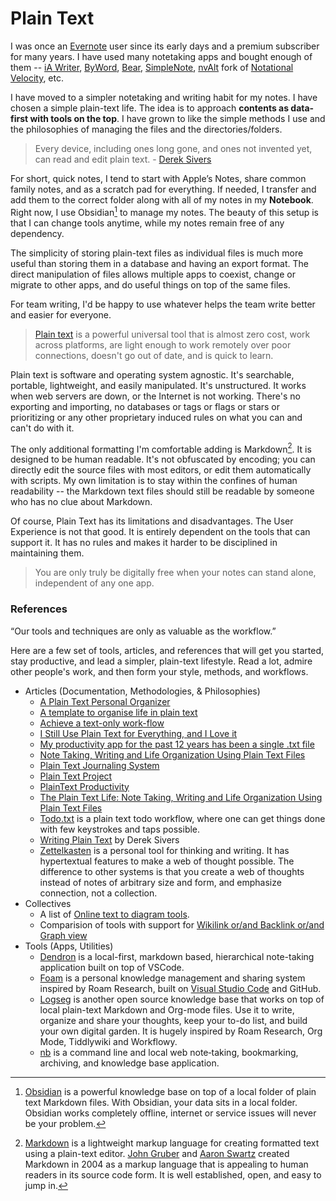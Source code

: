 # Plain Text

I was once an [Evernote](https://evernote.com) user since its early days and a premium subscriber for many years. I have used many notetaking apps and bought enough of them -- [iA Writer](https://ia.net/writer), [ByWord](https://bywordapp.com), [Bear](https://bear.app), [SimpleNote](https://simplenote.com), [nvAlt](https://brettterpstra.com/projects/nvalt/) fork of [Notational Velocity](https://notational.net/), etc.

I have moved to a simpler notetaking and writing habit for my notes. I have chosen a simple plain-text life. The idea is to approach __contents as data-first with tools on the top__. I have grown to like the simple methods I use and the philosophies of managing the files and the directories/folders.

> Every device, including ones long gone, and ones not invented yet, can read and edit plain text. - [Derek Sivers](https://sive.rs/plaintext)

For short, quick notes, I tend to start with Apple’s Notes, share common family notes,  and as a scratch pad for everything. If needed, I transfer and add them to the correct folder along with all of my notes in my __Notebook__. Right now, I use Obsidian[^Obsidian] to manage my notes. The beauty of this setup is that I can change tools anytime, while my notes remain free of any dependency.

The simplicity of storing plain-text files as individual files is much more useful than storing them in a database and having an export format. The direct manipulation of files allows multiple apps to coexist, change or migrate to other apps, and do useful things on top of the same files.

For team writing, I'd be happy to use whatever helps the team write better and easier for everyone.

> [Plain text](https://en.wikipedia.org/wiki/Plain_text) is a powerful universal tool that is almost zero cost, work across platforms, are light enough to work remotely over poor connections, doesn't go out of date, and is quick to learn.

Plain text is software and operating system agnostic. It's searchable, portable, lightweight, and easily manipulated. It's unstructured. It works when web servers are down, or the Internet is not working. There's no exporting and importing, no databases or tags or flags or stars or prioritizing or any other proprietary induced rules on what you can and can't do with it.

The only additional formatting I'm comfortable adding is Markdown[^Markdown]. It is designed to be human readable. It's not obfuscated by encoding; you can directly edit the source files with most editors, or edit them automatically with scripts. My own limitation is to stay within the confines of human readability -- the Markdown text files should still be readable by someone who has no clue about Markdown.

Of course, Plain Text has its limitations and disadvantages. The User Experience is not that good. It is entirely dependent on the tools that can support it. It has no rules and makes it harder to be disciplined in maintaining them.

> You are only truly be digitally free when your notes can stand alone, independent of any one app.

### References

“Our tools and techniques are only as valuable as the workflow.”

Here are a few set of tools, articles, and references that will get you started, stay productive, and lead a simpler, plain-text lifestyle. Read a lot, admire other people's work, and then form your style, methods, and workflows.

- Articles (Documentation, Methodologies, & Philosophies)
	- [A Plain Text Personal Organizer](https://danlucraft.com/blog/2008/04/plain-text-organizer/)
	- [A template to organise life in plain text](https://github.com/jukil/plain-text-life)
	- [Achieve a text-only work-flow](http://donlelek.github.io/2015-03-09-text-only-workflow/)
	- [I Still Use Plain Text for Everything, and I Love it](https://lifehacker.com/i-still-use-plain-text-for-everything-and-i-love-it-1758380840)
	- [My productivity app for the past 12 years has been a single .txt file](https://jeffhuang.com/productivity_text_file/)
	- [Note Taking, Writing and Life Organization Using Plain Text Files](http://www.markwk.com/plain-text-life.html)
	- [Plain Text Journaling System](https://georgecoghill.wordpress.com/plain-text/)
	- [Plain Text Project](https://plaintextproject.online/)
	- [PlainText Productivity](http://plaintext-productivity.net)
	- [The Plain Text Life: Note Taking, Writing and Life Organization Using Plain Text Files](http://www.markwk.com/plain-text-life.html)
	- [Todo.txt](http://todotxt.org/) is a plain text todo workflow, where one can get things done with few keystrokes and taps possible.
	- [Writing Plain Text](https://sive.rs/plaintext) by Derek Sivers
	- [Zettelkasten](https://zettelkasten.de/introduction/) is a personal tool for thinking and writing. It has hypertextual features to make a web of thought possible. The difference to other systems is that you create a web of thoughts instead of notes of arbitrary size and form, and emphasize connection, not a collection.
- Collectives
	- A list of [Online text to diagram tools](https://xosh.org/text-to-diagram/).
	- Comparision of tools with support for [Wikilink or/and Backlink or/and Graph view](https://www.notion.so/db13644f08144495ad9877f217a161a1)
- Tools (Apps, Utilities)
	- [Dendron](https://github.com/dendronhq/dendron) is a local-first, markdown based, hierarchical note-taking application built on top of VSCode.
	- [Foam](https://github.com/foambubble/foam) is a personal knowledge management and sharing system inspired by Roam Research, built on [Visual Studio Code](https://code.visualstudio.com) and GitHub.
	- [Logseg](https://logseq.com) is another open source knowledge base that works on top of local plain-text Markdown and Org-mode files. Use it to write, organize and share your thoughts, keep your to-do list, and build your own digital garden. It is hugely inspired by Roam Research, Org Mode, Tiddlywiki and Workflowy.
	- [nb](https://xwmx.github.io/nb/) is a command line and local web note‑taking, bookmarking, archiving, and knowledge base application.

[^Obsidian]: [Obsidian](https://obsidian.md) is a powerful knowledge base on top of a local folder of plain text Markdown files. With Obsidian, your data sits in a local folder. Obsidian works completely offline, internet or service issues will never be your problem.

[^Markdown]: [Markdown](https://en.wikipedia.org/wiki/Markdown) is a lightweight markup language for creating formatted text using a plain-text editor. [John Gruber](https://en.wikipedia.org/wiki/John_Gruber) and [Aaron Swartz](https://en.wikipedia.org/wiki/Aaron_Swartz) created Markdown in 2004 as a markup language that is appealing to human readers in its source code form. It is well established, open, and easy to jump in.